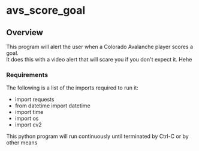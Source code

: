 # avs_score_goal

## Overview

This program will alert the user when a Colorado Avalanche player scores a goal.  
It does this with a video alert that will scare you if you don't expect it.  Hehe

### Requirements

The following is a list of the imports required to run it:
- import requests
- from datetime import datetime
- import time
- import os
- import cv2

This python program will run continuously until terminated by Ctrl-C or by other means


